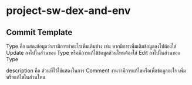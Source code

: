 # project-sw-dex-and-env

## Commit Template
Type คือ แสดงข้อมูลว่าเรามีการทำอะไรเพิ่มเติมบ้าง เช่น หากมีการเพิ่มเติมข้อมูลลงไปต้องใส่ Update ลงไปในส่วนของ Type
                                           หรือมีการแก้ใข้ข้อมูลส่วนไหนต้องใส่ Edit ลงไปในส่วนของ Type
                                            
description คือ ส่วนที่ไว้ใช้แสดงในการ Comment งานว่ามีการแก้ไขหรือเพื่อข้อมูลอะไร เพิ่มหรือแก้ไขในส่วนไหน 

